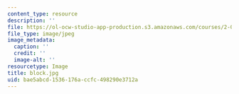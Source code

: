 ```yaml
---
content_type: resource
description: ''
file: https://ol-ocw-studio-app-production.s3.amazonaws.com/courses/2-007-design-and-manufacturing-i-spring-2009/bae5abcd1536176accfc498290e3712a_block.jpg
file_type: image/jpeg
image_metadata:
  caption: ''
  credit: ''
  image-alt: ''
resourcetype: Image
title: block.jpg
uid: bae5abcd-1536-176a-ccfc-498290e3712a
---
```


